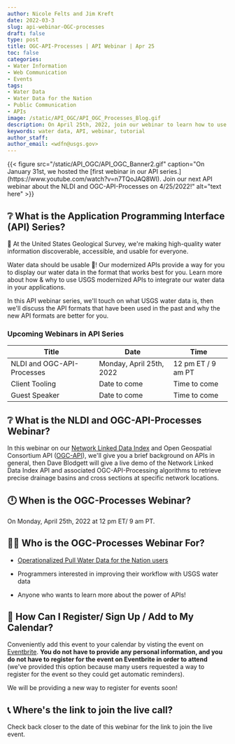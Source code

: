 ```yaml
---
author: Nicole Felts and Jim Kreft
date: 2022-03-3
slug: api-webinar-OGC-processes
draft: false
type: post
title: OGC-API-Processes | API Webinar | Apr 25
toc: false
categories:
- Water Information
- Web Communication
- Events
tags:
- Water Data
- Water Data for the Nation
- Public Communication
- APIs
image: /static/API_OGC/API_OGC_Processes_Blog.gif
description: On April 25th, 2022, join our webinar to learn how to use USGS's Network Linked Data Index and OGC-API Processes Application Programming Interfaces to serve your unique water data display needs.
keywords: water data, API, webinar, tutorial
author_staff:
author_email: <wdfn@usgs.gov>
---
```


<div class="grid-row">
{{< figure src="/static/API_OGC/API_OGC_Banner2.gif" caption="On January 31st, we hosted the [first webinar in our API series.](https://www.youtube.com/watch?v=n7TQoJAQ8WI). Join our next API webinar about the NLDI and OGC-API-Processes on 4/25/2022!" alt="text here" >}}
</div>

## ❔ What is the Application Programming Interface (API) Series?
🙌 At the United States Geological Survey, we're making high-quality water information discoverable, accessible, and usable for everyone.

Water data should be usable 🦾! Our modernized APIs provide a way for you to display our water data in the format that works best for you. Learn more about how & why to use USGS modernized APIs to integrate our water data in your applications.

In this API webinar series, we'll touch on what USGS water data is, then we'll discuss the API formats that have been used in the past and why the new API formats are better for you.

### Upcoming Webinars in API Series
| Title | Date | Time |
|------|----------|-------|
NLDI and OGC-API-Processes | Monday, April 25th, 2022 | 12 pm ET / 9 am PT
Client Tooling | Date to come | Time to come
Guest Speaker | Date to come | Time to come

## ❔ What is the NLDI and OGC-API-Processes Webinar?
In this webinar on our [Network Linked Data Index](https://waterdata.usgs.gov/blog/nldi-intro/) and Open Geospatial Consortium API ([OGC-API](https://ogcapi.ogc.org/)), we'll give you a brief background on APIs in general, then Dave Blodgett will give a live demo of the Network Linked Data Index API and associated OGC-API-Processing algorithms to retrieve precise drainage basins and cross sections at specific network locations.

## 🕛 When is the OGC-Processes Webinar?
On Monday, April 25th, 2022 at 12 pm ET/ 9 am PT.


## 👩‍💻 Who is the OGC-Processes Webinar For?
- [Operationalized Pull Water Data for the Nation users](https://waterdata.usgs.gov/blog/user_operational_pull/)

- Programmers interested in improving their workflow with USGS water data

- Anyone who wants to learn more about the power of APIs!


## 📆 How Can I Register/ Sign Up / Add to My Calendar?
Conveniently add this event to your calendar by visting the event on [Eventbrite](https://www.eventbrite.com/e/ogc-processes-apis-easily-integrate-real-time-water-data-tickets-252228220397). <b>You do not have to provide any personal information, and you do not have to register for the event on Eventbrite in order to attend</b> (we've provided this option because many users requested a way to register for the event so they could get automatic reminders).

We will be providing a new way to register for events soon!

## 📞 Where's the link to join the live call?
Check back closer to the date of this webinar for the link to join the live event.
